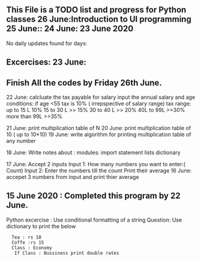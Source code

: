 This File is a TODO list and progress for Python classes
26 June:Introduction to UI programming
25 June::<NO HW : Due to backlog>
24 June:<NO HW : Due to backlog>
23 June 2020
----------
No daily updates found  for days:

Excercises:
23 June:
---------------
Finish All the codes by Friday 26th June.
---------------
22 June:
calcluate the tax payable for salary
input the annual salary and age
conditions:
if age <55
tax is 10% ( irrepspective of salary range)
tax range: up to 15 L 10%
15  to 30 L >> 15%
30 to 40 L >> 20%
40L to 99L >>30%
more than 99L >>35%

21 June:
print multiplication table of N
20 June:
print multiplication table of 10 ( up to 10*10)
19 June:
write algorithm for printing multiplication table of any number

18 June:
Write notes about :
modules:
import statement
lists
dictionary

17 June:
Accept 2 inputs 
Input 1: How many numbers you want to enter:( Count)
Input 2: Enter the numbers till the count
Print their average
16 June:
accepet 3 numbers from input and print thier average

15 June 2020 : Completed this program by 22 June.
-----------
Python excercise : 
Use conditional formatting of a string
 Question:
      Use dictionary to print the below
      
      Tea : rs 10
      Coffe :rs 15
      Class : Economy
       If Class : Bussiness print double rates
